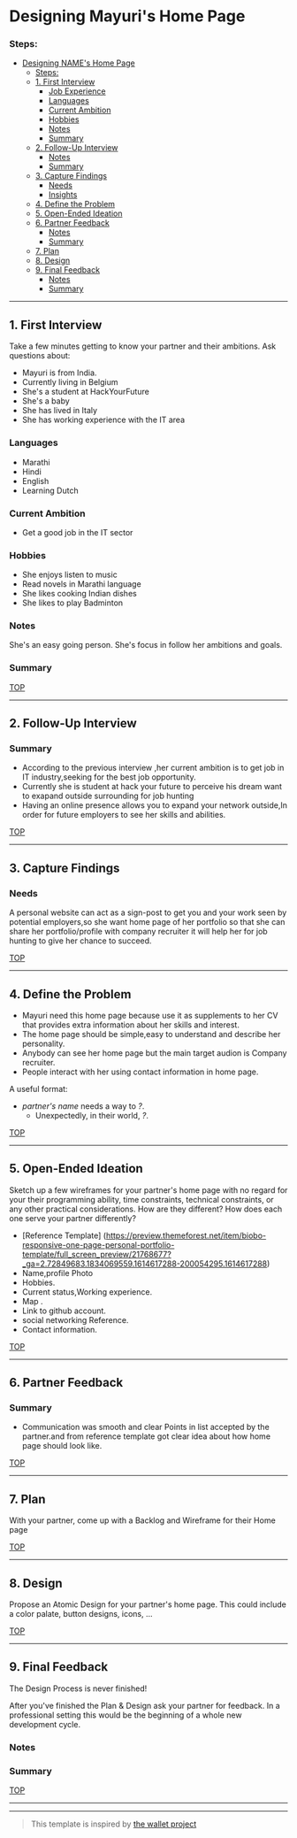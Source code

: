 # Designing Mayuri's Home Page

<!-- introduce your interviewee -->

### Steps:

- [Designing NAME's Home Page](#designing-names-home-page)
    - [Steps:](#steps)
  - [1. First Interview](#1-first-interview)
    - [Job Experience](#job-experience)
    - [Languages](#languages)
    - [Current Ambition](#current-ambition)
    - [Hobbies](#hobbies)
    - [Notes](#notes)
    - [Summary](#summary)
  - [2. Follow-Up Interview](#2-follow-up-interview)
    - [Notes](#notes-1)
    - [Summary](#summary-1)
  - [3. Capture Findings](#3-capture-findings)
    - [Needs](#needs)
    - [Insights](#insights)
  - [4. Define the Problem](#4-define-the-problem)
  - [5. Open-Ended Ideation](#5-open-ended-ideation)
  - [6. Partner Feedback](#6-partner-feedback)
    - [Notes](#notes-2)
    - [Summary](#summary-2)
  - [7. Plan](#7-plan)
  - [8. Design](#8-design)
  - [9. Final Feedback](#9-final-feedback)
    - [Notes](#notes-3)
    - [Summary](#summary-3)

---

## 1. First Interview

Take a few minutes getting to know your partner and their ambitions. Ask questions about:

- Mayuri is from India.
- Currently  living in Belgium
- She's a student at HackYourFuture  
- She's a baby
- She has lived in Italy
- She has working experience with the IT area

### Languages 
- Marathi
- Hindi
- English  
- Learning Dutch

### Current Ambition 
- Get a good job in the IT sector

### Hobbies 
- She enjoys listen to music
- Read novels in Marathi language
- She likes cooking Indian dishes
- She likes to play Badminton

### Notes

<!-- Notes you took during the interview. -->

She's an easy going person. She's focus in follow her ambitions and goals. 

### Summary

<!-- Consolidate your notes into a few sentences. Do your best to express what your partner was trying to say, not what you learned from them. -->

[TOP](#steps)

---

## 2. Follow-Up Interview

### Summary
- According to the previous interview ,her current ambition is to get job in IT industry,seeking for the best job opportunity.
- Currently she is student at hack your future to perceive his dream want to exapand outside surrounding for job hunting
- Having an online presence allows you to expand your network outside,In order for future employers to see her skills and abilities.

[TOP](#steps)

---

## 3. Capture Findings

### Needs

<!-- What exactly does your partner need from their home page? Are they looking for collaborators? A job?Learning opportunities? Or something you never expected? -->
A personal website can act as a sign-post to get you and your work seen by potential employers,so she want home page of her portfolio so that she can share her
portfolio/profile with company recruiter it will help her for job hunting to give her chance to succeed.

[TOP](#steps)

---

## 4. Define the Problem
- Mayuri need this home page because use it as supplements to her CV that provides extra information about her skills and interest.
- The home page should be simple,easy to understand and describe her personality.
- Anybody can see her home page but the main target audion is Company recruiter.
- People interact with her using contact information in home page.

A useful format:

- _partner's name_ needs a way to _?_.
  - Unexpectedly, in their world, _?_.

[TOP](#steps)

---

## 5. Open-Ended Ideation

Sketch up a few wireframes for your partner's home page with no regard for your their programming ability, time constraints, technical constraints, or any other practical considerations. How are they different? How does each one serve your partner differently?

- [Reference Template] (https://preview.themeforest.net/item/biobo-responsive-one-page-personal-portfolio-template/full_screen_preview/21768677?_ga=2.72849683.1834069559.1614617288-200054295.1614617288)
- Name,profile Photo
- Hobbies.
- Current status,Working experience.
- Map .
- Link to github account.
- social networking Reference.
- Contact information. 

[TOP](#steps)

---

## 6. Partner Feedback

### Summary

- Communication was smooth and clear Points in list accepted by the partner.and from reference template got clear idea about how 
home page should look like.

[TOP](#steps)

---

## 7. Plan

With your partner, come up with a Backlog and Wireframe for their Home page

[TOP](#steps)

---

## 8. Design

Propose an Atomic Design for your partner's home page. This could include a color palate, button designs, icons, ...

[TOP](#steps)

---

## 9. Final Feedback

The Design Process is never finished!

After you've finished the Plan & Design ask your partner for feedback. In a professional setting this would be the beginning of a whole new development cycle.

### Notes

### Summary

[TOP](#steps)

---

---

> This template is inspired by [the wallet project](https://dschool-old.stanford.edu/sandbox/groups/designresources/wiki/4dbb2/attachments/e1005/TheWalletProjectB%26W2012.pdf?sessionID=8af88fee76ecd1fb7879c915073461486c425622)
